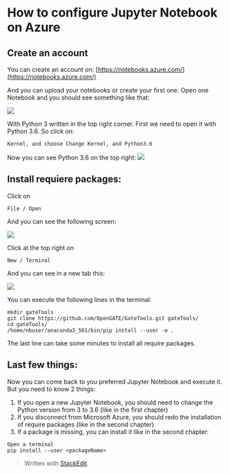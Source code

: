 
# How to configure Jupyter Notebook on Azure

## Create an account

You can create an account on:
[https://notebooks.azure.com/](https://notebooks.azure.com/)

And you can upload your notebooks or create your first one. Open one Notebook and you should see something like that:

![](https://files.slack.com/files-pri/T7HSLC12Q-FV389DB3L/screenshot_2020-03-16_08.53.28.png)

With Python 3 written in the top right corner.
First we need to open it with Python 3.6. So click on:
```
Kernel, and choose Change Kernel, and Python3.6
```

Now you can see Python 3.6 on the top right:
![](https://files.slack.com/files-pri/T7HSLC12Q-FV38X33NE/screenshot_2020-03-16_09.07.14.png)

## Install requiere packages:

Click on
````
File / Open
````
And you can see the following screen:

![](https://files.slack.com/files-pri/T7HSLC12Q-FV4JARWTV/screenshot_2020-03-16_at_09.07.43.png)

Click at the top right on
```
New / Terminal
```
And you can see in a new tab this:

![](https://files.slack.com/files-pri/T7HSLC12Q-F0101JSJRQU/screenshot_2020-03-16_at_09.09.30.png)

You can execute the following lines in the terminal:

```
mkdir gateTools
git clone https://github.com/OpenGATE/GateTools.git gateTools/
cd gateTools/
/home/nbuser/anaconda3_501/bin/pip install --user -e .
```

The last line can take some minutes to install all require packages.

## Last few things:

Now you can come back to you preferred Jupyter Notebook and execute it. But you need to know 2 things:
 1. If you open a new Jupyter Notebook, you should need to change the Python version from 3 to 3.6 (like in the first chapter)
 2.  If you disconnect from Microsoft Azure, you should redo the installation of require packages (like in the second chapter)
 3. If a package is missing, you can install it like in the second chapter:
 ```
Open a terminal
pip install --user <packageName>
```

> Written with [StackEdit](https://stackedit.io/).
<!--stackedit_data:
eyJoaXN0b3J5IjpbMTM3ODE3OTY1NF19
-->